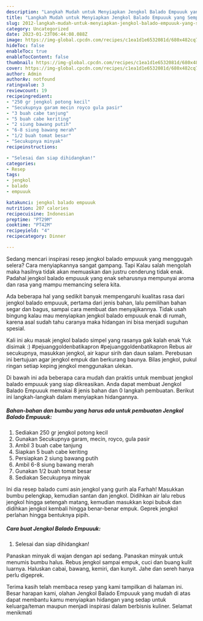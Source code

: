 ```yaml
---
description: "Langkah Mudah untuk Menyiapkan Jengkol Balado Empuuuk yang Sempurna, Buat Buka Puasa Sempurna"
title: "Langkah Mudah untuk Menyiapkan Jengkol Balado Empuuuk yang Sempurna, Buat Buka Puasa Sempurna"
slug: 2012-langkah-mudah-untuk-menyiapkan-jengkol-balado-empuuuk-yang-sempurna-buat-buka-puasa-sempurna
category: Uncategorized
date: 2023-01-23T06:44:08.088Z
image: https://img-global.cpcdn.com/recipes/c1ea1d1e6532081d/680x482cq70/jengkol-balado-empuuuk-foto-resep-utama.jpg
hideToc: false
enableToc: true
enableTocContent: false
thumbnail: https://img-global.cpcdn.com/recipes/c1ea1d1e6532081d/680x482cq70/jengkol-balado-empuuuk-foto-resep-utama.jpg
cover: https://img-global.cpcdn.com/recipes/c1ea1d1e6532081d/680x482cq70/jengkol-balado-empuuuk-foto-resep-utama.jpg
author: Admin
authorAv: notfound
ratingvalue: 3
reviewcount: 19
recipeingredient:
- "250 gr jengkol potong kecil"
- "Secukupnya garam mecin royco gula pasir"
- "3 buah cabe tanjung"
- "5 buah cabe keriting"
- "2 siung bawang putih"
- "6-8 siung bawang merah"
- "1/2 buah tomat besar"
- "Secukupnya minyak"
recipeinstructions:

- "Selesai dan siap dihidangkan!"
categories:
- Resep
tags:
- jengkol
- balado
- empuuuk

katakunci: jengkol balado empuuuk 
nutrition: 207 calories
recipecuisine: Indonesian
preptime: "PT29M"
cooktime: "PT42M"
recipeyield: "4"
recipecategory: Dinner

---
```



Sedang mencari inspirasi resep jengkol balado empuuuk yang menggugah selera? Cara menyiapkannya sangat gampang. Tapi Kalau salah mengolah maka hasilnya tidak akan memuaskan dan justru cenderung tidak enak. Padahal jengkol balado empuuuk yang enak seharusnya mempunyai aroma dan rasa yang mampu memancing selera kita.


Ada beberapa hal yang sedikit banyak mempengaruhi kualitas rasa dari jengkol balado empuuuk, pertama dari jenis bahan, lalu pemilihan bahan segar dan bagus, sampai cara membuat dan menyajikannya. Tidak usah bingung kalau mau menyiapkan jengkol balado empuuuk enak di rumah, karena asal sudah tahu caranya maka hidangan ini bisa menjadi suguhan spesial.

Kali ini aku masak jengkol balado simpel yang rasanya gak kalah enak Yuk disimak :) #pejuanggoldenbatikapron #pejuanggoldenbatikapron Rebus air secukupnya, masukkan jengkol, air kapur sirih dan daun salam. Perebusan ini bertujuan agar jengkol empuk dan berkurang baunya. Bilas jengkol, pukul ringan setiap keping jengkol menggunakan ulekan.


Di bawah ini ada beberapa cara mudah dan praktis untuk membuat jengkol balado empuuuk yang siap dikreasikan. Anda dapat membuat Jengkol Balado Empuuuk memakai 8 jenis bahan dan 0 langkah pembuatan. Berikut ini langkah-langkah dalam menyiapkan hidangannya.

<!--inarticleads1-->

##### Bahan-bahan dan bumbu yang harus ada untuk pembuatan Jengkol Balado Empuuuk:

1. Sediakan 250 gr jengkol potong kecil
1. Gunakan Secukupnya garam, mecin, royco, gula pasir
1. Ambil 3 buah cabe tanjung
1. Siapkan 5 buah cabe keriting
1. Persiapkan 2 siung bawang putih
1. Ambil 6-8 siung bawang merah
1. Gunakan 1/2 buah tomat besar
1. Sediakan Secukupnya minyak


Ini dia resep balado cumi asin jengkol yang gurih ala Farhah! Masukkan bumbu pelengkap, kemudian santan dan jengkol. Didihkan air lalu rebus jengkol hingga setengah matang, kemudian masukkan kopi bubuk dan didihkan jengkol kembali hingga benar-benar empuk. Geprek jengkol perlahan hingga bentuknya pipih. 

<!--inarticleads2-->

##### Cara buat Jengkol Balado Empuuuk:


1. Selesai dan siap dihidangkan!

Panaskan minyak di wajan dengan api sedang. Panaskan minyak untuk menumis bumbu halus. Rebus jengkol sampai empuk, cuci dan buang kulit luarnya. Haluskan cabai, bawang, kemiri, dan kunyit. Jahe dan sereh hanya perlu digeprek. 

Terima kasih telah membaca resep yang kami tampilkan di halaman ini. Besar harapan kami, olahan Jengkol Balado Empuuuk yang mudah di atas dapat membantu kamu menyiapkan hidangan yang sedap untuk keluarga/teman maupun menjadi inspirasi dalam berbisnis kuliner. Selamat menikmati
